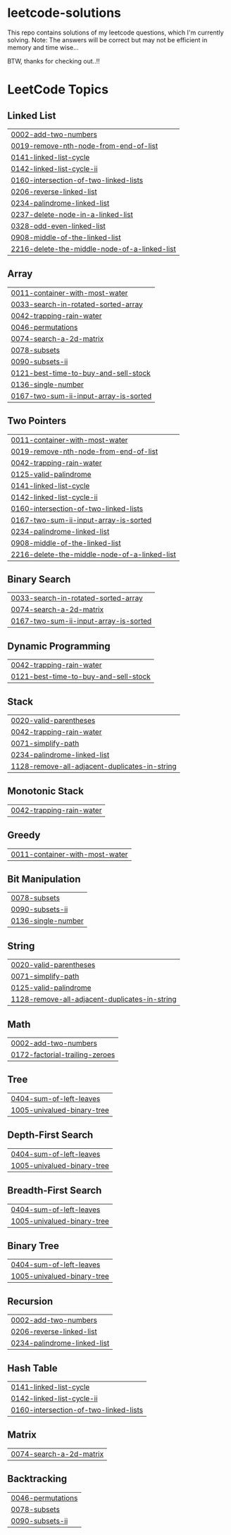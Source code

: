 # leetcode-solutions

This repo contains solutions of my leetcode questions, which I'm currently solving.
Note: The answers will be correct but may not be efficient in memory and time wise...

BTW, thanks for checking out..!!

<!---LeetCode Topics Start-->
# LeetCode Topics
## Linked List
|  |
| ------- |
| [0002-add-two-numbers](https://github.com/hirux06/leetcode-solutions/tree/master/0002-add-two-numbers) |
| [0019-remove-nth-node-from-end-of-list](https://github.com/hirux06/leetcode-solutions/tree/master/0019-remove-nth-node-from-end-of-list) |
| [0141-linked-list-cycle](https://github.com/hirux06/leetcode-solutions/tree/master/0141-linked-list-cycle) |
| [0142-linked-list-cycle-ii](https://github.com/hirux06/leetcode-solutions/tree/master/0142-linked-list-cycle-ii) |
| [0160-intersection-of-two-linked-lists](https://github.com/hirux06/leetcode-solutions/tree/master/0160-intersection-of-two-linked-lists) |
| [0206-reverse-linked-list](https://github.com/hirux06/leetcode-solutions/tree/master/0206-reverse-linked-list) |
| [0234-palindrome-linked-list](https://github.com/hirux06/leetcode-solutions/tree/master/0234-palindrome-linked-list) |
| [0237-delete-node-in-a-linked-list](https://github.com/hirux06/leetcode-solutions/tree/master/0237-delete-node-in-a-linked-list) |
| [0328-odd-even-linked-list](https://github.com/hirux06/leetcode-solutions/tree/master/0328-odd-even-linked-list) |
| [0908-middle-of-the-linked-list](https://github.com/hirux06/leetcode-solutions/tree/master/0908-middle-of-the-linked-list) |
| [2216-delete-the-middle-node-of-a-linked-list](https://github.com/hirux06/leetcode-solutions/tree/master/2216-delete-the-middle-node-of-a-linked-list) |
## Array
|  |
| ------- |
| [0011-container-with-most-water](https://github.com/hirux06/leetcode-solutions/tree/master/0011-container-with-most-water) |
| [0033-search-in-rotated-sorted-array](https://github.com/hirux06/leetcode-solutions/tree/master/0033-search-in-rotated-sorted-array) |
| [0042-trapping-rain-water](https://github.com/hirux06/leetcode-solutions/tree/master/0042-trapping-rain-water) |
| [0046-permutations](https://github.com/hirux06/leetcode-solutions/tree/master/0046-permutations) |
| [0074-search-a-2d-matrix](https://github.com/hirux06/leetcode-solutions/tree/master/0074-search-a-2d-matrix) |
| [0078-subsets](https://github.com/hirux06/leetcode-solutions/tree/master/0078-subsets) |
| [0090-subsets-ii](https://github.com/hirux06/leetcode-solutions/tree/master/0090-subsets-ii) |
| [0121-best-time-to-buy-and-sell-stock](https://github.com/hirux06/leetcode-solutions/tree/master/0121-best-time-to-buy-and-sell-stock) |
| [0136-single-number](https://github.com/hirux06/leetcode-solutions/tree/master/0136-single-number) |
| [0167-two-sum-ii-input-array-is-sorted](https://github.com/hirux06/leetcode-solutions/tree/master/0167-two-sum-ii-input-array-is-sorted) |
## Two Pointers
|  |
| ------- |
| [0011-container-with-most-water](https://github.com/hirux06/leetcode-solutions/tree/master/0011-container-with-most-water) |
| [0019-remove-nth-node-from-end-of-list](https://github.com/hirux06/leetcode-solutions/tree/master/0019-remove-nth-node-from-end-of-list) |
| [0042-trapping-rain-water](https://github.com/hirux06/leetcode-solutions/tree/master/0042-trapping-rain-water) |
| [0125-valid-palindrome](https://github.com/hirux06/leetcode-solutions/tree/master/0125-valid-palindrome) |
| [0141-linked-list-cycle](https://github.com/hirux06/leetcode-solutions/tree/master/0141-linked-list-cycle) |
| [0142-linked-list-cycle-ii](https://github.com/hirux06/leetcode-solutions/tree/master/0142-linked-list-cycle-ii) |
| [0160-intersection-of-two-linked-lists](https://github.com/hirux06/leetcode-solutions/tree/master/0160-intersection-of-two-linked-lists) |
| [0167-two-sum-ii-input-array-is-sorted](https://github.com/hirux06/leetcode-solutions/tree/master/0167-two-sum-ii-input-array-is-sorted) |
| [0234-palindrome-linked-list](https://github.com/hirux06/leetcode-solutions/tree/master/0234-palindrome-linked-list) |
| [0908-middle-of-the-linked-list](https://github.com/hirux06/leetcode-solutions/tree/master/0908-middle-of-the-linked-list) |
| [2216-delete-the-middle-node-of-a-linked-list](https://github.com/hirux06/leetcode-solutions/tree/master/2216-delete-the-middle-node-of-a-linked-list) |
## Binary Search
|  |
| ------- |
| [0033-search-in-rotated-sorted-array](https://github.com/hirux06/leetcode-solutions/tree/master/0033-search-in-rotated-sorted-array) |
| [0074-search-a-2d-matrix](https://github.com/hirux06/leetcode-solutions/tree/master/0074-search-a-2d-matrix) |
| [0167-two-sum-ii-input-array-is-sorted](https://github.com/hirux06/leetcode-solutions/tree/master/0167-two-sum-ii-input-array-is-sorted) |
## Dynamic Programming
|  |
| ------- |
| [0042-trapping-rain-water](https://github.com/hirux06/leetcode-solutions/tree/master/0042-trapping-rain-water) |
| [0121-best-time-to-buy-and-sell-stock](https://github.com/hirux06/leetcode-solutions/tree/master/0121-best-time-to-buy-and-sell-stock) |
## Stack
|  |
| ------- |
| [0020-valid-parentheses](https://github.com/hirux06/leetcode-solutions/tree/master/0020-valid-parentheses) |
| [0042-trapping-rain-water](https://github.com/hirux06/leetcode-solutions/tree/master/0042-trapping-rain-water) |
| [0071-simplify-path](https://github.com/hirux06/leetcode-solutions/tree/master/0071-simplify-path) |
| [0234-palindrome-linked-list](https://github.com/hirux06/leetcode-solutions/tree/master/0234-palindrome-linked-list) |
| [1128-remove-all-adjacent-duplicates-in-string](https://github.com/hirux06/leetcode-solutions/tree/master/1128-remove-all-adjacent-duplicates-in-string) |
## Monotonic Stack
|  |
| ------- |
| [0042-trapping-rain-water](https://github.com/hirux06/leetcode-solutions/tree/master/0042-trapping-rain-water) |
## Greedy
|  |
| ------- |
| [0011-container-with-most-water](https://github.com/hirux06/leetcode-solutions/tree/master/0011-container-with-most-water) |
## Bit Manipulation
|  |
| ------- |
| [0078-subsets](https://github.com/hirux06/leetcode-solutions/tree/master/0078-subsets) |
| [0090-subsets-ii](https://github.com/hirux06/leetcode-solutions/tree/master/0090-subsets-ii) |
| [0136-single-number](https://github.com/hirux06/leetcode-solutions/tree/master/0136-single-number) |
## String
|  |
| ------- |
| [0020-valid-parentheses](https://github.com/hirux06/leetcode-solutions/tree/master/0020-valid-parentheses) |
| [0071-simplify-path](https://github.com/hirux06/leetcode-solutions/tree/master/0071-simplify-path) |
| [0125-valid-palindrome](https://github.com/hirux06/leetcode-solutions/tree/master/0125-valid-palindrome) |
| [1128-remove-all-adjacent-duplicates-in-string](https://github.com/hirux06/leetcode-solutions/tree/master/1128-remove-all-adjacent-duplicates-in-string) |
## Math
|  |
| ------- |
| [0002-add-two-numbers](https://github.com/hirux06/leetcode-solutions/tree/master/0002-add-two-numbers) |
| [0172-factorial-trailing-zeroes](https://github.com/hirux06/leetcode-solutions/tree/master/0172-factorial-trailing-zeroes) |
## Tree
|  |
| ------- |
| [0404-sum-of-left-leaves](https://github.com/hirux06/leetcode-solutions/tree/master/0404-sum-of-left-leaves) |
| [1005-univalued-binary-tree](https://github.com/hirux06/leetcode-solutions/tree/master/1005-univalued-binary-tree) |
## Depth-First Search
|  |
| ------- |
| [0404-sum-of-left-leaves](https://github.com/hirux06/leetcode-solutions/tree/master/0404-sum-of-left-leaves) |
| [1005-univalued-binary-tree](https://github.com/hirux06/leetcode-solutions/tree/master/1005-univalued-binary-tree) |
## Breadth-First Search
|  |
| ------- |
| [0404-sum-of-left-leaves](https://github.com/hirux06/leetcode-solutions/tree/master/0404-sum-of-left-leaves) |
| [1005-univalued-binary-tree](https://github.com/hirux06/leetcode-solutions/tree/master/1005-univalued-binary-tree) |
## Binary Tree
|  |
| ------- |
| [0404-sum-of-left-leaves](https://github.com/hirux06/leetcode-solutions/tree/master/0404-sum-of-left-leaves) |
| [1005-univalued-binary-tree](https://github.com/hirux06/leetcode-solutions/tree/master/1005-univalued-binary-tree) |
## Recursion
|  |
| ------- |
| [0002-add-two-numbers](https://github.com/hirux06/leetcode-solutions/tree/master/0002-add-two-numbers) |
| [0206-reverse-linked-list](https://github.com/hirux06/leetcode-solutions/tree/master/0206-reverse-linked-list) |
| [0234-palindrome-linked-list](https://github.com/hirux06/leetcode-solutions/tree/master/0234-palindrome-linked-list) |
## Hash Table
|  |
| ------- |
| [0141-linked-list-cycle](https://github.com/hirux06/leetcode-solutions/tree/master/0141-linked-list-cycle) |
| [0142-linked-list-cycle-ii](https://github.com/hirux06/leetcode-solutions/tree/master/0142-linked-list-cycle-ii) |
| [0160-intersection-of-two-linked-lists](https://github.com/hirux06/leetcode-solutions/tree/master/0160-intersection-of-two-linked-lists) |
## Matrix
|  |
| ------- |
| [0074-search-a-2d-matrix](https://github.com/hirux06/leetcode-solutions/tree/master/0074-search-a-2d-matrix) |
## Backtracking
|  |
| ------- |
| [0046-permutations](https://github.com/hirux06/leetcode-solutions/tree/master/0046-permutations) |
| [0078-subsets](https://github.com/hirux06/leetcode-solutions/tree/master/0078-subsets) |
| [0090-subsets-ii](https://github.com/hirux06/leetcode-solutions/tree/master/0090-subsets-ii) |
<!---LeetCode Topics End-->
